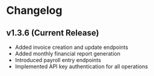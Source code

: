 # Changelog

## v1.3.6 (Current Release)
- Added invoice creation and update endpoints
- Added monthly financial report generation
- Introduced payroll entry endpoints
- Implemented API key authentication for all operations
